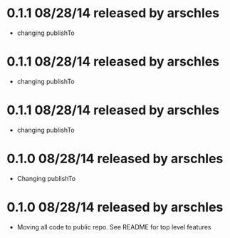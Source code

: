 
# 0.1.1 08/28/14 released by arschles
* changing publishTo

# 0.1.1 08/28/14 released by arschles
* changing publishTo

# 0.1.1 08/28/14 released by arschles
* changing publishTo

# 0.1.0 08/28/14 released by arschles
* Changing publishTo

# 0.1.0 08/28/14 released by arschles
* Moving all code to public repo. See README for top level features
